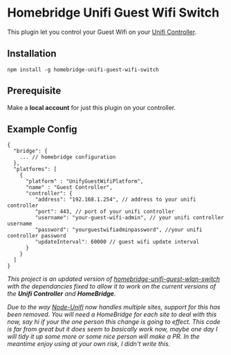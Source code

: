 # Homebridge Unifi Guest Wifi Switch

This plugin let you control your Guest Wifi on your [Unifi Controller](https://www.ui.com/download-software/).

## Installation

`npm install -g homebridge-unifi-guest-wifi-switch`

## Prerequisite

Make a **local account** for just this plugin on your controller.

## Example Config

```
{
  "bridge": {
    ... // homebridge configuration
  },
  "platforms": [
    {
      "platform" : "UnifyGuestWifiPlatform",
      "name" : "Guest Controller",
      "controller": {
         "address": "192.168.1.254", // address to your unifi controller
         "port": 443, // port of your unifi controller
         "username": "your-guest-wifi-admin", // your unifi controller username
         "password": "yourguestwifiadminpassword", //your unifi controller password
         "updateInterval": 60000 // guest wifi update interval
      }
    }
  ]
}
```

*This project is an updated version of [homebridge-unifi-guest-wlan-switch](https://www.npmjs.com/package/homebridge-unifi-guest-wlan-switch) with the dependancies fixed to allow it to work on the current versions of the **Unifi Controller** and **HomeBridge**.*

*Due to the way [Node-Unifi](https://github.com/jens-maus/node-unifi) now handles multiple sites, support for this has been removed. You will need a HomeBridge for each site to deal with this now, say hi if your the one person this change is going to effect. This code is far from great but it does seem to basically work now, maybe one day I will tidy it up some more or some nice person will make a PR. In the meantime enjoy using at your own risk, I didn't write this.*
